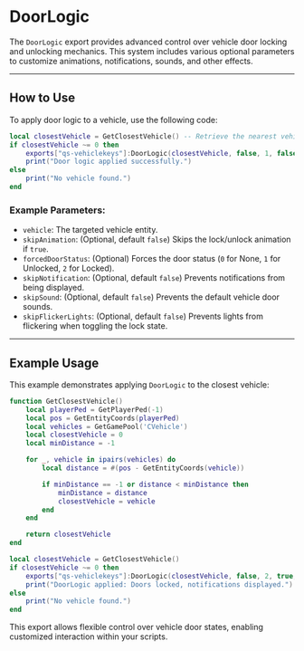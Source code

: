 # DoorLogic

The `DoorLogic` export provides advanced control over vehicle door locking and unlocking mechanics. This system includes various optional parameters to customize animations, notifications, sounds, and other effects.

***

## How to Use

To apply door logic to a vehicle, use the following code:

```lua
local closestVehicle = GetClosestVehicle() -- Retrieve the nearest vehicle
if closestVehicle ~= 0 then
    exports["qs-vehiclekeys"]:DoorLogic(closestVehicle, false, 1, false, false, false)
    print("Door logic applied successfully.")
else
    print("No vehicle found.")
end
```

### **Example Parameters:**

* `vehicle`: The targeted vehicle entity.
* `skipAnimation`: (Optional, default `false`) Skips the lock/unlock animation if `true`.
* `forcedDoorStatus`: (Optional) Forces the door status (`0` for None, `1` for Unlocked, `2` for Locked).
* `skipNotification`: (Optional, default `false`) Prevents notifications from being displayed.
* `skipSound`: (Optional, default `false`) Prevents the default vehicle door sounds.
* `skipFlickerLights`: (Optional, default `false`) Prevents lights from flickering when toggling the lock state.

***

## **Example Usage**

This example demonstrates applying `DoorLogic` to the closest vehicle:

```lua
function GetClosestVehicle()
    local playerPed = GetPlayerPed(-1)
    local pos = GetEntityCoords(playerPed)
    local vehicles = GetGamePool('CVehicle')
    local closestVehicle = 0
    local minDistance = -1

    for _, vehicle in ipairs(vehicles) do
        local distance = #(pos - GetEntityCoords(vehicle))

        if minDistance == -1 or distance < minDistance then
            minDistance = distance
            closestVehicle = vehicle
        end
    end

    return closestVehicle
end

local closestVehicle = GetClosestVehicle()
if closestVehicle ~= 0 then
    exports["qs-vehiclekeys"]:DoorLogic(closestVehicle, false, 2, true, false, true)
    print("DoorLogic applied: Doors locked, notifications displayed.")
else
    print("No vehicle found.")
end
```

This export allows flexible control over vehicle door states, enabling customized interaction within your scripts.
